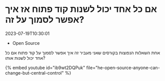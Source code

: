 # אם כל אחד יכול לשנות קוד פתוח אז איך אפשר לסמוך על זה?

2023-07-19T10:30:01

* Open Source

אחת השאלות הנפוצות בקורסים שאני מעביר זה איך אפשר לסמוך על קוד פתוח אם כל אחד יכול לשנות אותו?


{% embed youtube id="ib9wt2DQPuk" file="he-open-source-anyone-can-change-but-central-control" %}

